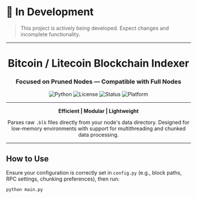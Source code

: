 # 🚧 In Development
> This project is actively being developed. Expect changes and incomplete functionality.

---

<div align="center">

# Bitcoin / Litecoin Blockchain Indexer

### Focused on **Pruned Nodes** — Compatible with Full Nodes

![Python](https://img.shields.io/badge/Python-3.8+-blue?logo=python&logoColor=white)
![License](https://img.shields.io/badge/License-MIT-green)
![Status](https://img.shields.io/badge/Status-Alpha-orange)
![Platform](https://img.shields.io/badge/Platform-Bitcoin%20%7C%20Litecoin-yellow)

---

**Efficient | Modular | Lightweight**

Parses raw `.blk` files directly from your node's data directory. Designed for low-memory environments with support for multithreading and chunked data processing.

</div>

---

## How to Use

Ensure your configuration is correctly set in `config.py` (e.g., block paths, RPC settings, chunking preferences), then run:

```bash
python main.py
